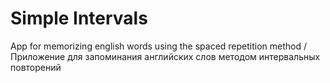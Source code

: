# Simple Intervals
App for memorizing english words using the spaced repetition method / Приложение для запоминания английских слов методом интервальных повторений
